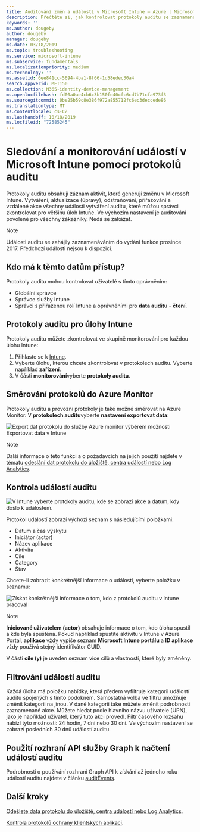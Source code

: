 ```yaml
---
title: Auditování změn a událostí v Microsoft Intune – Azure | Microsoft Docs
description: Přečtěte si, jak kontrolovat protokoly auditu se zaznamenanými aktivitami Microsoft Intune.
keywords: ''
ms.author: dougeby
author: dougeby
manager: dougeby
ms.date: 03/18/2019
ms.topic: troubleshooting
ms.service: microsoft-intune
ms.subservice: fundamentals
ms.localizationpriority: medium
ms.technology: ''
ms.assetid: 6ee841cc-5694-4ba1-8f66-1d58edec30a4
search.appverid: MET150
ms.collection: M365-identity-device-management
ms.openlocfilehash: fd00a0ae4cb6c3b150fe40cfc6cd7b71cfa973f3
ms.sourcegitcommit: 0be25b59c8e386f972a855712fc6ec3deccede86
ms.translationtype: MT
ms.contentlocale: cs-CZ
ms.lasthandoff: 10/18/2019
ms.locfileid: "72585245"
---
```

# <a name="use-audit-logs-to-track-and-monitor-events-in-microsoft-intune"></a>Sledování a monitorování událostí v Microsoft Intune pomocí protokolů auditu

Protokoly auditu obsahují záznam aktivit, které generují změnu v Microsoft Intune. Vytváření, aktualizace (úpravy), odstraňování, přiřazování a vzdálené akce všechny události vytváření auditu, které můžou správci zkontrolovat pro většinu úloh Intune. Ve výchozím nastavení je auditování povolené pro všechny zákazníky. Nedá se zakázat.

> [!NOTE]
> Události auditu se zahájily zaznamenáváním do vydání funkce prosince 2017. Předchozí události nejsou k dispozici.

## <a name="who-can-access-the-data"></a>Kdo má k těmto datům přístup?

Protokoly auditu mohou kontrolovat uživatelé s tímto oprávněním:

- Globální správce
- Správce služby Intune
- Správci s přiřazenou rolí Intune a oprávněními pro **data auditu** - **čtení**.

## <a name="audit-logs-for-intune-workloads"></a>Protokoly auditu pro úlohy Intune

Protokoly auditu můžete zkontrolovat ve skupině monitorování pro každou úlohu Intune:

1. Přihlaste se k [Intune](https://go.microsoft.com/fwlink/?linkid=2090973).
2. Vyberte úlohu, kterou chcete zkontrolovat v protokolech auditu. Vyberte například **zařízení**.
3. V části **monitorování**vyberte **protokoly auditu**.

## <a name="route-logs-to-azure-monitor"></a>Směrování protokolů do Azure Monitor

Protokoly auditu a provozní protokoly je také možné směrovat na Azure Monitor. V **protokolech auditu**vyberte **nastavení exportovat data**:

![Export dat protokolu do služby Azure monitor výběrem možnosti Exportovat data v Intune](./media/monitor-audit-logs/audit-logs-export-data-settings.png)

> [!NOTE]
> Další informace o této funkci a o požadavcích na jejich použití najdete v tématu [odeslání dat protokolu do úložiště, centra událostí nebo Log Analytics](review-logs-using-azure-monitor.md).

## <a name="review-audit-events"></a>Kontrola událostí auditu

![V Intune vyberte protokoly auditu, kde se zobrazí akce a datum, kdy došlo k událostem.](./media/monitor-audit-logs/monitor-audit-logs.png "Protokoly auditu")

Protokol událostí zobrazí výchozí seznam s následujícími položkami:

- Datum a čas výskytu
- Iniciátor (actor)
- Název aplikace
- Aktivita
- Cíle
- Category
- Stav

Chcete-li zobrazit konkrétnější informace o události, vyberte položku v seznamu:

![Získat konkrétnější informace o tom, kdo z protokolů auditu v Intune pracoval](./media/monitor-audit-logs/monitor-audit-log-detail.png "Podrobnosti protokolu auditu")

> [!NOTE]
> **Iniciované uživatelem (actor)** obsahuje informace o tom, kdo úlohu spustil a kde byla spuštěna. Pokud například spustíte aktivitu v Intune v Azure Portal, **aplikace** vždy vypíše seznam **Microsoft Intune portálu** a **ID aplikace** vždy používá stejný identifikátor GUID.
>
> V části **cíle (y)** je uveden seznam více cílů a vlastností, které byly změněny.  

## <a name="filter-audit-events"></a>Filtrování událostí auditu

Každá úloha má položku nabídky, která předem vyfiltruje kategorii událostí auditu spojených s tímto podoknem. Samostatná volba ve filtru umožňuje změnit kategorii na jinou. V dané kategorii také můžete změnit podrobnosti zaznamenané akce. Můžete hledat podle hlavního názvu uživatele (UPN), jako je například uživatel, který tuto akci provedl. Filtr časového rozsahu nabízí tyto možnosti: 24 hodin, 7 dní nebo 30 dní. Ve výchozím nastavení se zobrazí posledních 30 dnů událostí auditu.

## <a name="use-graph-api-to-retrieve-audit-events"></a>Použití rozhraní API služby Graph k načtení událostí auditu

Podrobnosti o používání rozhraní Graph API k získání až jednoho roku událostí auditu najdete v článku [auditEvents](https://docs.microsoft.com/graph/api/intune-auditing-auditevent-list?view=graph-rest-1.0).

## <a name="next-steps"></a>Další kroky

[Odešlete data protokolu do úložiště, centra událostí nebo Log Analytics](review-logs-using-azure-monitor.md).

[Kontrola protokolů ochrany klientských aplikací](../apps/app-protection-policy-settings-log.md).
